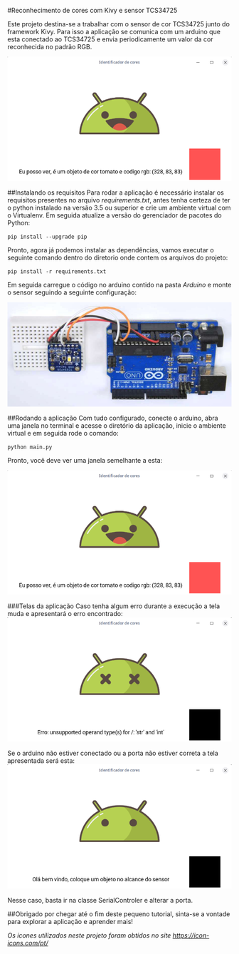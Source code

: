 #Reconhecimento de cores com Kivy e sensor TCS34725 

Este projeto destina-se a trabalhar com o sensor de cor TCS34725 junto do framework Kivy. Para isso a aplicação se comunica com um arduino que esta conectado ao TCS34725 e envia periodicamente um valor da cor reconhecida no padrão RGB.

![](img/Screens/screen2.png)

##Instalando os requisitos
Para rodar a aplicação é necessário instalar os requisitos presentes no arquivo *requirements.txt*, antes tenha certeza de ter o python instalado na versão 3.5 ou superior e crie um ambiente virtual com o Virtualenv. Em seguida atualize a versão do gerenciador de pacotes do Python:

```
pip install --upgrade pip
```
Pronto, agora já podemos instalar as dependências, vamos executar o seguinte comando dentro do diretorio onde contem os arquivos do projeto:
```
pip install -r requirements.txt

```
Em seguida carregue o código no arduino contido na pasta *Arduino* e monte o sensor seguindo a seguinte configuração:

![](img/esquematico.png)

##Rodando a aplicação
Com tudo configurado, conecte o arduino, abra uma janela no terminal e acesse o diretório da aplicação, inicie o ambiente virtual e em seguida rode o comando:

```
python main.py
``` 
Pronto, você deve ver uma janela semelhante a esta:

![](img/Screens/screen2.png)

###Telas da aplicação
Caso tenha algum erro durante a execução a tela muda e apresentará o erro encontrado:
![](img/Screens/screen3.png)

Se o arduino não estiver conectado ou a porta não estiver correta a tela apresentada será esta:
![](img/Screens/screen1.png)

Nesse caso, basta ir na classe SerialControler e alterar a porta.

##Obrigado por chegar até o fim deste pequeno tutorial, sinta-se a vontade para explorar a aplicação e aprender mais!


*Os icones utilizados neste projeto foram obtidos no site https://icon-icons.com/pt/*